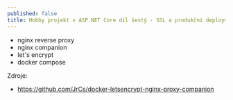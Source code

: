 ```yaml
---
published: false
title: Hobby projekt v ASP.NET Core díl šestý - SSL a produkční deployment
---
```


- nginx reverse proxy
- nginx companion
- let's encrypt
- docker compose

Zdroje:
- https://github.com/JrCs/docker-letsencrypt-nginx-proxy-companion
